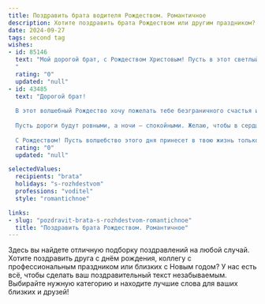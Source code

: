 ```yaml
---
title: Поздравить брата водителя Рождеством. Романтичное
description: Хотите поздравить брата Рождеством или другим праздником? Наш ИИ создаст незабываемое поздравление, а вы обязательно выделитесь среди других.  
date: 2024-09-27
tags: second tag
wishes:
- id: 85146
  text: "Мой дорогой брат, с Рождеством Христовым! Пусть в этот светлый праздник, подобно россыпи звёзд на зимнем небе, в твоей жизни засияют любовь, счастье и благополучие. Пусть дорога твоя, как и твои водительские маршруты, будет всегда прямой и светлой, ведущей к новым радостям и успехам.  Я желаю тебе, чтобы  твоё сердце согревали не только тёплые объятия, но и нежность и забота близких людей.  Пусть Рождественская звезда укажет тебе путь к  истинному счастью!
  "
  rating: "0"
  updated: "null"
- id: 43485
  text: "Дорогой брат!
  
  В этот волшебный Рождество хочу пожелать тебе безграничного счастья и бесконечной радости. Пусть каждое утро встречает тебя с улыбкой, а каждый поворот судьбы ведет к новым ярким приключениям.
  
  Пусть дороги будут ровными, а ночи — спокойными. Желаю, чтобы в сердце твоем всегда горел огонь любви и надежды, освещая путь к мечтам. Ты — мастер своего дела, и я горжусь тобой!
  
  С Рождеством! Пусть волшебство этого дня принесет в твою жизнь только самое лучшее!"
  rating: "0"
  updated: "null"

selectedValues:
  recipients: "brata"
  holidays: "s-rozhdestvom"
  professions: "voditel"
  style: "romantichnoe"

links:
- slug: "pozdravit-brata-s-rozhdestvom-romantichnoe"
  title: "Поздравить брата Рождеством. Романтичное"
---
```


Здесь вы найдете отличную подборку поздравлений на любой случай.
Хотите поздравить друга с днём рождения, коллегу с профессиональным праздником или близких с Новым годом? У нас есть всё, чтобы сделать ваш поздравительный текст незабываемым. Выбирайте нужную категорию и находите лучшие слова для ваших близких и друзей!
